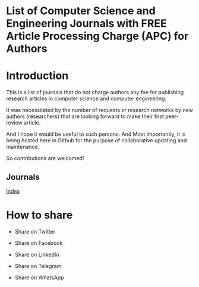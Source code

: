 # List of Computer Science and Engineering Journals with FREE Article Processing Charge (APC) for Authors


# Introduction

This is a list of journals that do not charge authors any fee for publishing research articles in computer science and computer engineering.

It was necessitated by the number of requests or research networks by new authors (researchers) that are looking forward to make their first peer-review article.

And I hope it would be useful to such persons. And Most importantly, it is being hosted here in Github for the purpose of collaborative updating and maintenance.

So contributions are welcomed!


## Journals
 [Index](https://github.com/xeroxism/free-apc-computer-science-journals/blob/main/journals/free-apc-computer-science-journals.md)
 
 

# How to share

- Share on Twitter

- Share on Facebook

- Share on LinkedIn

- Share on Telegram

- Share on WhatsApp
